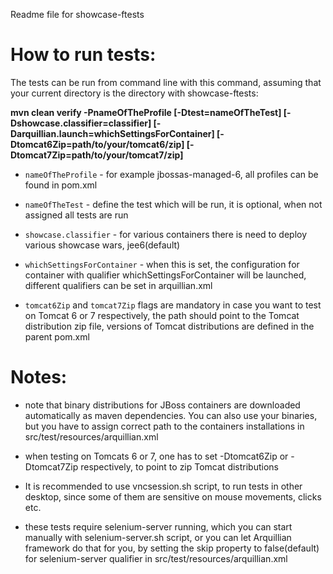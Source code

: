 ﻿Readme file for showcase-ftests

How to run tests:
=================

The tests can be run from command line with this command, assuming that your current directory is the directory with showcase-ftests:

**mvn clean verify -PnameOfTheProfile [-Dtest=nameOfTheTest] [-Dshowcase.classifier=classifier] [-Darquillian.launch=whichSettingsForContainer] [-Dtomcat6Zip=path/to/your/tomcat6/zip]
[-Dtomcat7Zip=path/to/your/tomcat7/zip]**

- `nameOfTheProfile` - for example jbossas-managed-6, all profiles can be found in pom.xml

- `nameOfTheTest` - define the test which will be run, it is optional, when not assigned all tests are run

- `showcase.classifier` - for various containers there is need to deploy various showcase wars, jee6(default)

- `whichSettingsForContainer` - when this is set, the configuration for container with qualifier whichSettingsForContainer will be launched, different qualifiers 
	can be set in arquillian.xml

- `tomcat6Zip` and `tomcat7Zip` flags are mandatory in case you want to test on Tomcat 6 or 7 respectively, the path should point to the Tomcat distribution zip file, versions of Tomcat distributions are defined in the parent pom.xml

Notes:
======
- note that binary distributions for JBoss containers are downloaded automatically as maven dependencies. 
 You can also use your binaries, but you have to assign correct path to the containers installations in src/test/resources/arquillian.xml

- when testing on Tomcats 6 or 7, one has to set -Dtomcat6Zip or -Dtomcat7Zip respectively, to point to zip Tomcat distributions

- It is recommended to use vncsession.sh script, to run tests in other desktop, since some of them are sensitive on mouse movements, clicks etc.

- these tests require selenium-server running, which you can start manually with selenium-server.sh script, or you can let Arquillian framework
 do that for you, by setting the skip property to false(default) for selenium-server qualifier in src/test/resources/arquillian.xml

